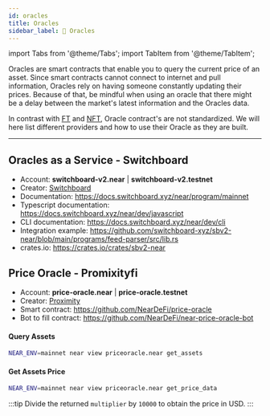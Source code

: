 ```yaml
---
id: oracles
title: Oracles
sidebar_label: 🔮 Oracles
---
```

import Tabs from '@theme/Tabs';
import TabItem from '@theme/TabItem';

Oracles are smart contracts that enable you to query the current price of an asset. Since smart contracts cannot connect to
internet and pull information, Oracles rely on having someone constantly updating their prices. Because of that, be mindful
when using an oracle that there might be a delay between the market's latest information and the Oracles data.

In contrast with [FT](ft.md) and [NFT](nft.md), Oracle contract's are not standardized. We will here list different providers
and how to use their Oracle as they are built.

---

## Oracles as a Service - Switchboard

- Account: **switchboard-v2.near** | **switchboard-v2.testnet**
- Creator: [Switchboard](https://twitter.com/switchboardxyz)
- Documentation: https://docs.switchboard.xyz/near/program/mainnet
- Typescript documentation: https://docs.switchboard.xyz/near/dev/javascript
- CLI documentation: https://docs.switchboard.xyz/near/dev/cli
- Integration example: https://github.com/switchboard-xyz/sbv2-near/blob/main/programs/feed-parser/src/lib.rs
- crates.io: https://crates.io/crates/sbv2-near

## Price Oracle - Promixityfi

- Account: **price-oracle.near** | **price-oracle.testnet**
- Creator: [Proximity](https://twitter.com/proximityfi)
- Smart contract: https://github.com/NearDeFi/price-oracle
- Bot to fill contract: https://github.com/NearDeFi/near-price-oracle-bot

#### Query Assets

<Tabs>
  <TabItem value="cli" label="CLI">

  ```bash
  NEAR_ENV=mainnet near view priceoracle.near get_assets
  ```
    
  </TabItem>

<!--  
  <TabItem value="xcc-rs" label="Contract Call">
  ```rs
  pub type AssetId = String;
  #[derive(BorshSerialize, BorshDeserialize, Serialize, Deserialize)]
  #[serde(crate = "near_sdk::serde")]
  pub struct Asset {
      pub reports: Vec<Report>,
      pub emas: Vec<AssetEma>,
  }
  #[ext_contract(price_oracle)]
  trait Oracle {
    fn get_assets(&mut self) -> Vec<(AssetId, Asset)>;
  }
  // Use this call in your method
  let promise = price_oracle::ext("price-oracle.near".parse().unwrap())
    .with_static_gas(Gas(5*TGAS))
    .get_assets();
  ```
  </TabItem> 
-->
</Tabs>

#### Get Assets Price

<Tabs>
  <TabItem value="cli" label="CLI">

  ```bash
  NEAR_ENV=mainnet near view priceoracle.near get_price_data
  ```

  </TabItem>
</Tabs>

:::tip
  Divide the returned `multiplier` by `10000` to obtain the price in USD.
:::

